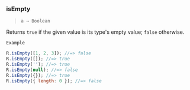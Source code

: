 ### isEmpty

> `a → Boolean`

Returns `true` if the given value is its type's empty value; `false` otherwise.

`Example`

```js
R.isEmpty([1, 2, 3]); //=> false
R.isEmpty([]); //=> true
R.isEmpty(''); //=> true
R.isEmpty(null); //=> false
R.isEmpty({}); //=> true
R.isEmpty({ length: 0 }); //=> false
```
